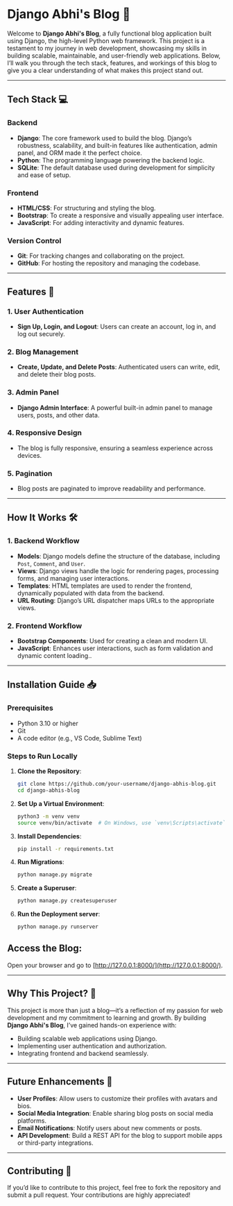 # Django Abhi's Blog 🚀

Welcome to **Django Abhi's Blog**, a fully functional blog application built using Django, the high-level Python web framework. This project is a testament to my journey in web development, showcasing my skills in building scalable, maintainable, and user-friendly web applications. Below, I’ll walk you through the tech stack, features, and workings of this blog to give you a clear understanding of what makes this project stand out.

---

## Tech Stack 💻

### Backend
- **Django**: The core framework used to build the blog. Django’s robustness, scalability, and built-in features like authentication, admin panel, and ORM made it the perfect choice.
- **Python**: The programming language powering the backend logic.
- **SQLite**: The default database used during development for simplicity and ease of setup.

### Frontend
- **HTML/CSS**: For structuring and styling the blog.
- **Bootstrap**: To create a responsive and visually appealing user interface.
- **JavaScript**: For adding interactivity and dynamic features.

### Version Control
- **Git**: For tracking changes and collaborating on the project.
- **GitHub**: For hosting the repository and managing the codebase.

---

## Features 🌟

### 1. **User Authentication**
   - **Sign Up, Login, and Logout**: Users can create an account, log in, and log out securely.

### 2. **Blog Management**
   - **Create, Update, and Delete Posts**: Authenticated users can write, edit, and delete their blog posts.

### 3. **Admin Panel**
   - **Django Admin Interface**: A powerful built-in admin panel to manage users, posts, and other data.

### 4. **Responsive Design**
   - The blog is fully responsive, ensuring a seamless experience across devices.


### 5. **Pagination**
   - Blog posts are paginated to improve readability and performance.

---

## How It Works 🛠️

### 1. **Backend Workflow**
   - **Models**: Django models define the structure of the database, including `Post`, `Comment`, and `User`.
   - **Views**: Django views handle the logic for rendering pages, processing forms, and managing user interactions.
   - **Templates**: HTML templates are used to render the frontend, dynamically populated with data from the backend.
   - **URL Routing**: Django’s URL dispatcher maps URLs to the appropriate views.

### 2. **Frontend Workflow**
   - **Bootstrap Components**: Used for creating a clean and modern UI.
   - **JavaScript**: Enhances user interactions, such as form validation and dynamic content loading..

---

## Installation Guide 📥

### Prerequisites
- Python 3.10 or higher
- Git
- A code editor (e.g., VS Code, Sublime Text)

### Steps to Run Locally
1. **Clone the Repository**:
   ```bash
   git clone https://github.com/your-username/django-abhis-blog.git
   cd django-abhis-blog

2. **Set Up a Virtual Environment**:
   ```bash
   python3 -m venv venv
   source venv/bin/activate  # On Windows, use `venv\Scripts\activate`
3. **Install Dependencies**:
   ```bash
   pip install -r requirements.txt

4. **Run Migrations**:
   ```bash
   python manage.py migrate

5. **Create a Superuser**:
   ```bash
   python manage.py createsuperuser

6. **Run the Deployment server**:
   ```bash
   python manage.py runserver

## Access the Blog:
Open your browser and go to [http://127.0.0.1:8000/](http://127.0.0.1:8000/).

---

## Why This Project? 🤔
This project is more than just a blog—it’s a reflection of my passion for web development and my commitment to learning and growth. By building **Django Abhi's Blog**, I’ve gained hands-on experience with:

- Building scalable web applications using Django.
- Implementing user authentication and authorization.
- Integrating frontend and backend seamlessly.

---

## Future Enhancements 🔮
- **User Profiles**: Allow users to customize their profiles with avatars and bios.
- **Social Media Integration**: Enable sharing blog posts on social media platforms.
- **Email Notifications**: Notify users about new comments or posts.
- **API Development**: Build a REST API for the blog to support mobile apps or third-party integrations.

---

## Contributing 🤝
If you’d like to contribute to this project, feel free to fork the repository and submit a pull request. Your contributions are highly appreciated!



